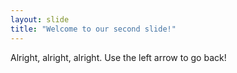 ```yaml
---
layout: slide
title: "Welcome to our second slide!"
---
```

Alright, alright, alright.
Use the left arrow to go back!
